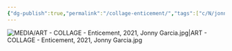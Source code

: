 ```yaml
---
{"dg-publish":true,"permalink":"/collage-enticement/","tags":["c/N/jonny","c/N/RS","c/colour-colorfull","c/man","c/woman","collage/year-2021"],"created":"2024-06-28T12:56:47.000-04:00","updated":"2025-09-10T09:54:45.429-04:00"}
---
```



![MEDIA/ART - COLLAGE - Enticement, 2021, Jonny Garcia.jpg|ART - COLLAGE - Enticement, 2021, Jonny Garcia.jpg](/img/user/MEDIA/ART%20-%20COLLAGE%20-%20Enticement,%202021,%20Jonny%20Garcia.jpg)
